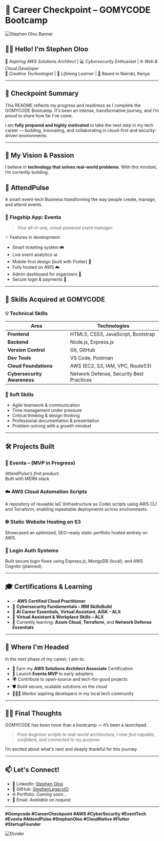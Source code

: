 # 🌟 Career Checkpoint – GOMYCODE Bootcamp

![Stephen Oloo Banner](https://user-images.githubusercontent.com/placeholder/banner-image.png) <!-- Optional banner image -->

## 👋🏾 Hello! I'm Stephen Oloo

🚀 *Aspiring AWS Solutions Architect* | 💻 *Cybersecurity Enthusiast* | 🌐 *Web & Cloud Developer*  
🎨 *Creative Technologist* | 🧠 *Lifelong Learner* | 📍 Based in Nairobi, Kenya

---

## 📍 Checkpoint Summary

This README reflects my progress and readiness as I complete the GOMYCODE Bootcamp. It's been an intense, transformative journey, and I’m proud to share how far I’ve come.

I am **fully prepared and highly motivated** to take the next step in my tech career — building, innovating, and collaborating in cloud-first and security-driven environments.

---

## 🎯 My Vision & Passion

I believe in **technology that solves real-world problems**. With this mindset, I’m currently building:

## 🔔 AttendPulse  
A smart event-tech Business transforming the way people create, manage, and attend events.

### 🌟 Flagship App: **Eventa**
> *Your all-in-one, cloud-powered event manager.*

✨ Features in development:
- Smart ticketing system 🎟️  
- Live event analytics 📊  
- Mobile-first design (built with Flutter) 📱  
- Fully hosted on AWS ☁️  
- Admin dashboard for organizers 🔧  
- Secure login & payments 🔐

---

## 🧠 Skills Acquired at GOMYCODE

### 💡 Technical Skills
| Area | Technologies |
|------|--------------|
| **Frontend** | HTML5, CSS3, JavaScript, Bootstrap |
| **Backend** | Node.js, Express.js |
| **Version Control** | Git, GitHub |
| **Dev Tools** | VS Code, Postman |
| **Cloud Foundations** | AWS (EC2, S3, IAM, VPC, Route53) |
| **Cybersecurity Awareness** | Network Defense, Security Best Practices |

### 💼 Soft Skills
- Agile teamwork & communication
- Time management under pressure
- Critical thinking & design thinking
- Professional documentation & presentation
- Problem-solving with a growth mindset

---

## 🛠️ Projects Built

### 📱 Eventa – (MVP in Progress)
*AttendPulse’s first  product.*  
Built with MERN stack

### ☁️ AWS Cloud Automation Scripts
A repository of reusable IaC (Infrastructure as Code) scripts using AWS CLI and Terraform, enabling repeatable deployments across environments.

### 🌐 Static Website Hosting on S3
Showcased an optimized, SEO-ready static portfolio hosted entirely on AWS.

### 🔐 Login Auth Systems
Built secure login flows using Express.js, MongoDB (local), and AWS Cognito (planned).

---

## 🎓 Certifications & Learning

- ✅ **AWS Certified Cloud Practitioner**
- 📜 **Cybersecurity Fundamentals – IBM SkillsBuild**
- 🧠 **AI Career Essentials, Virtual Assistant, AISK – ALX**
- 🏅 **Virtual Assistant & Workplace Skills – ALX**
- 🧰 Currently learning: **Azure Cloud**, **Terraform**, and **Network Defense Essentials**

---

## 🧭 Where I'm Headed

In the next phase of my career, I aim to:
- 🎯 Earn my **AWS Solutions Architect Associate** Certification  
- 🔨 Launch **Eventa MVP** to early adopters  
- 🌍 Contribute to open-source and tech-for-good projects  
- 🛡️ Build secure, scalable solutions on the cloud  
- 👨🏽‍🏫 Mentor aspiring developers in my local tech community  

---

## 🙏🏽 Final Thoughts

GOMYCODE has been more than a bootcamp — it’s been a launchpad.  
> *From beginner scripts to real-world architecture, I now feel capable, confident, and connected to my purpose.*

I’m excited about what's next and deeply thankful for this journey.

---

## 📫 Let's Connect!

- 💼 LinkedIn: [Stephen Oloo](https://www.linkedin.com/in/stephenoloolegacyio)
- 🐙 GitHub: [StephenLegacyIO](https://github.com/StephenLegacy)
- 🌐 Portfolio: *Coming soon...*
- 📧 Email: *Available on request*

---

**#Gomycode #CareerCheckpoint #AWS #CyberSecurity #EventTech #Eventa #AttendPulse #StephenOloo #CloudNative #Flutter #StartupFounder**

![Divider](https://img.shields.io/badge/-Thank%20You%20For%20Reading!-black?style=for-the-badge&logo=github)
